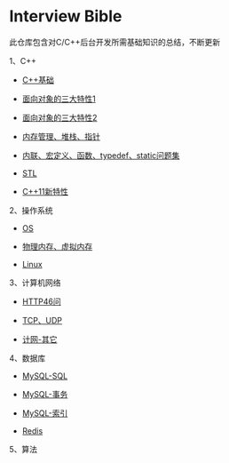 # Interview Bible
此仓库包含对C/C++后台开发所需基础知识的总结，不断更新




1、C++

* [C++基础](https://github.com/Cltcj/InterviewClassic/blob/main/C%2B%2B/C%2B%2B%E5%9F%BA%E7%A1%80.md)

* [面向对象的三大特性1](https://github.com/Cltcj/InterviewClassic/blob/main/C%2B%2B/%E9%9D%A2%E5%90%91%E5%AF%B9%E8%B1%A1%E7%9A%84%E4%B8%89%E5%A4%A7%E7%89%B9%E6%80%A71.md)

* [面向对象的三大特性2](https://github.com/Cltcj/InterviewClassic/blob/main/C%2B%2B/%E9%9D%A2%E5%90%91%E5%AF%B9%E8%B1%A1%E7%9A%84%E4%B8%89%E5%A4%A7%E7%89%B9%E6%80%A72.md)

* [内存管理、堆栈、指针](https://github.com/Cltcj/InterviewClassic/blob/main/C%2B%2B/%E5%86%85%E5%AD%98%E7%AE%A1%E7%90%86%E3%80%81%E5%A0%86%E6%A0%88%E3%80%81%E6%8C%87%E9%92%88.md)

* [内联、宏定义、函数、typedef、static问题集](https://github.com/Cltcj/InterviewClassic/blob/main/C%2B%2B/%E5%86%85%E8%81%94%E3%80%81%E5%AE%8F%E5%AE%9A%E4%B9%89%E3%80%81%E5%87%BD%E6%95%B0%E3%80%81typedef%E3%80%81static%E9%97%AE%E9%A2%98%E9%9B%86.md)

* [STL](https://github.com/Cltcj/InterviewClassic/blob/main/C%2B%2B/STL.md)

* [C++11新特性](https://github.com/Cltcj/InterviewClassic/blob/main/C%2B%2B/C%2B%2B11%E6%96%B0%E7%89%B9%E6%80%A7.md)

2、操作系统

* [OS](https://github.com/Cltcj/InterviewClassic/blob/main/%E6%93%8D%E4%BD%9C%E7%B3%BB%E7%BB%9F/OS.md)

* [物理内存、虚拟内存](https://github.com/Cltcj/InterviewClassic/blob/main/%E6%93%8D%E4%BD%9C%E7%B3%BB%E7%BB%9F/%E7%89%A9%E7%90%86%E5%86%85%E5%AD%98%E3%80%81%E8%99%9A%E6%8B%9F%E5%86%85%E5%AD%98.md)

* [Linux](https://github.com/Cltcj/InterviewClassic/blob/main/%E6%93%8D%E4%BD%9C%E7%B3%BB%E7%BB%9F/Linux.md)

3、计算机网络

* [HTTP46问](https://github.com/Cltcj/InterviewClassic/blob/main/%E8%AE%A1%E7%BD%91/%E8%AE%A1%E7%BD%91%E9%9D%A2%E8%AF%95%E5%B8%B8%E8%80%83%E7%9F%A5%E8%AF%86%E7%82%B9%20%E2%80%94%20HTTP.md)

* [TCP、UDP](https://github.com/Cltcj/InterviewClassic/blob/main/%E8%AE%A1%E7%BD%91/%E8%AE%A1%E7%BD%91%E9%9D%A2%E8%AF%95%E5%B8%B8%E8%80%83%E7%9F%A5%E8%AF%86%E7%82%B9%20%E2%80%94%20TCP%E3%80%81UDP.md)

* [计网-其它](https://github.com/Cltcj/InterviewClassic/blob/main/%E8%AE%A1%E7%BD%91/%E8%AE%A1%E7%BD%91%E9%9D%A2%E8%AF%95%E5%B8%B8%E8%80%83%E7%9F%A5%E8%AF%86%E7%82%B9%20%E2%80%94%20%E5%85%B6%E5%AE%83.md)

4、数据库

* [MySQL-SQL](https://github.com/Cltcj/InterviewClassic/blob/main/%E6%95%B0%E6%8D%AE%E5%BA%93/MySQL-SQL.md)

* [MySQL-事务](https://github.com/Cltcj/InterviewClassic/blob/main/%E6%95%B0%E6%8D%AE%E5%BA%93/MySQL-%E4%BA%8B%E5%8A%A1.md)

* [MySQL-索引](https://github.com/Cltcj/InterviewClassic/blob/main/%E6%95%B0%E6%8D%AE%E5%BA%93/MySQL-%E7%B4%A2%E5%BC%95.md)

* [Redis](https://github.com/Cltcj/InterviewClassic/blob/main/%E6%95%B0%E6%8D%AE%E5%BA%93/Redis.md)

5、算法


